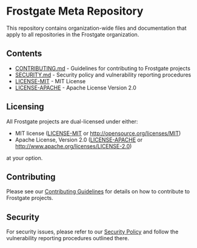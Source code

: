 # Frostgate Meta Repository

This repository contains organization-wide files and documentation that apply to all repositories in the Frostgate organization.

## Contents

- [CONTRIBUTING.md](./CONTRIBUTING.md) - Guidelines for contributing to Frostgate projects
- [SECURITY.md](./SECURITY.md) - Security policy and vulnerability reporting procedures
- [LICENSE-MIT](./LICENSE-MIT) - MIT License
- [LICENSE-APACHE](./LICENSE-APACHE) - Apache License Version 2.0

## Licensing

All Frostgate projects are dual-licensed under either:

- MIT license ([LICENSE-MIT](LICENSE-MIT) or http://opensource.org/licenses/MIT)
- Apache License, Version 2.0 ([LICENSE-APACHE](LICENSE-APACHE) or http://www.apache.org/licenses/LICENSE-2.0)

at your option.

## Contributing

Please see our [Contributing Guidelines](CONTRIBUTING.md) for details on how to contribute to Frostgate projects.

## Security

For security issues, please refer to our [Security Policy](SECURITY.md) and follow the vulnerability reporting procedures outlined there. 